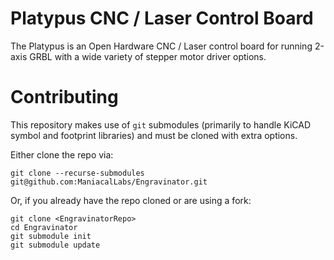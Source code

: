 # Platypus CNC / Laser Control Board

The Platypus is an Open Hardware CNC / Laser control board for running 2-axis GRBL with a wide variety of stepper motor driver options.

# Contributing

This repository makes use of `git` submodules (primarily to handle KiCAD symbol and footprint libraries) and must be cloned with extra options.

Either clone the repo via:

```
git clone --recurse-submodules git@github.com:ManiacalLabs/Engravinator.git
```

Or, if you already have the repo cloned or are using a fork:

```
git clone <EngravinatorRepo>
cd Engravinator
git submodule init
git submodule update
```

